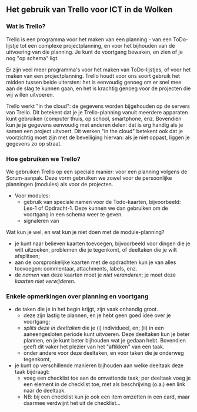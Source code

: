## Het gebruik van Trello voor ICT in de Wolken

### Wat is Trello?

Trello is een programma voor het maken van een planning - van een ToDo-lijstje tot een complexe projectplanning, en voor het bijhouden van de uitvoering van die planning. Je kunt de voortgang bewaken, en zien of je nog "op schema" ligt.

Er zijn veel meer programma's voor het maken van ToDo-lijstjes, of voor het maken van een projectplanning. Trello houdt voor ons soort gebruik het midden tussen beide uitersten: het is eenvoudig genoeg om er snel mee aan de slag te kunnen gaan, en het is krachtig genoeg voor de projecten die wij willen uitvoeren.

Trello werkt "in the cloud": de gegevens worden bijgehouden op de servers van Trello. Dit betekent dat je je Trello-planning vanuit meerdere apparaten kunt gebruiken (computer thuis, op school, smartphone, enz. Bovendien kun je je gegevens eenvoudig met anderen delen: dat is erg handig als je samen een project uitvoert. Dit werken "in the cloud" betekent ook dat je voorzichtig moet zijn met de beveiliging hiervan: als je niet oppast, liggen je gegevens zo op straat.

### Hoe gebruiken we Trello?

We gebruiken Trello op een speciale manier: voor een planning volgens de Scrum-aanpak. Deze vorm gebruiken we zowel voor de persoonlijke planningen (modules) als voor de projecten.


* Voor modules:
    * gebruik van speciale namen voor de Todo-kaarten, bijvoorbeeld: Les-1 of Opdracht-1. Deze kunnen we dan gebruiken om de voortgang in een schema weer te geven.
    * signaleren van 
    
    
Wat kun je wel, en wat kun je niet doen met de module-planning?

* je kunt naar believen kaarten toevoegen, bijvoorbeeld voor dingen die je wilt uitzoeken, problemen die je tegenkomt, of deeltaken die je wilt afsplitsen;
* aan de oorspronkelijke kaarten met de opdrachten kun je van alles toevoegen: commentaar, attachments, labels, enz.
* de *namen* van deze kaarten moet je *niet veranderen*; je moet deze *kaarten niet verwijderen*. 
    
### Enkele opmerkingen over planning en voortgang

* de taken die je in het begin krijgt, zijn vaak onhandig groot.
    * deze zijn lastig te plannen, en je hebt geen goed idee over je voortgang;
    * *splits deze in deeltaken* die je (i) individueel, en; (ii) in een aaneengesloten periode kunt uitvoeren. Deze deeltaken kun je beter plannen, en je kunt beter bijhouden wat je gedaan hebt. Bovendien geeft dit vaker het plezier van het "aftikken" van een taak.
    * onder andere voor deze deeltaken, en voor taken die je onderweg tegenkomt, 
* je kunt op verschillende manieren bijhouden aan welke deeltaak deze taak bijdraagt:
    * voeg een checklist toe aan de omvattende taak; per deeltaak voeg je een element in de checklist toe, met als beschrijving (o.a.) een link naar de deeltaak.
    * NB: bij een checklist kun je ook een item omzetten in een card, maar daarmee verdwijnt het uit de checklist...
    
    
    
